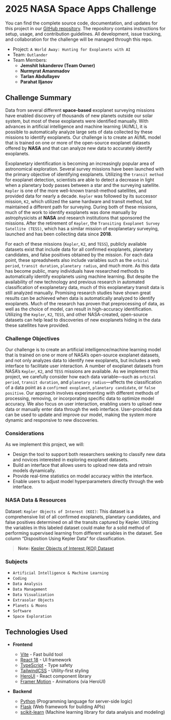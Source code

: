 # 2025 NASA Space Apps Challenge

You can find the complete source code, documentation, and updates for this project in our [GitHub repository](https://github.com/jemshit/NASA_exoplanet_detection). The repository contains instructions for setup, usage, and contribution guidelines. All development, issue tracking, and collaboration for the challenge will be managed through this repo.

- Project: `A World Away: Hunting for Exoplanets with AI`
- Team: `Outlander`
- Team Members:
	- **Jemshit Iskanderov (Team Owner)**
	- **Nurmyrat Amanmadov**
	- **Tarlan Abdullayev**
	- **Parahat Iljanov**


## Challenge Summary

Data from several different **space-based** exoplanet surveying missions have enabled discovery of thousands of new planets outside our solar system, but most of these exoplanets were identified manually. With advances in artificial intelligence and machine learning (AI/ML), it is possible to automatically analyze large sets of data collected by these missions to identify exoplanets. Our challenge is to create an AI/ML model that is trained on one or more of the open-source exoplanet datasets offered by **NASA** and that can analyze new data to accurately identify exoplanets.

Exoplanetary identification is becoming an increasingly popular area of astronomical exploration. Several survey missions have been launched with the primary objective of identifying exoplanets. Utilizing the `transit method` for exoplanet detection, scientists are able to detect a decrease in light when a planetary body passes between a star and the surveying satellite. `Kepler` is one of the more well-known transit-method satellites, and provided data for nearly a decade. `Kepler` was followed by its successor mission, `K2`, which utilized the same hardware and transit method, but maintained a different path for surveying. During both of these missions, much of the work to identify exoplanets was done manually by astrophysicists at **NASA** and research institutions that sponsored the missions. After the retirement of `Kepler`, the `Transiting Exoplanet Survey Satellite (TESS)`, which has a similar mission of exoplanetary surveying, launched and has been collecting data since **2018**.

For each of these missions (`Kepler`, `K2`, and `TESS`), publicly available datasets exist that include data for all confirmed exoplanets, planetary candidates, and false positives obtained by the mission. For each data point, these spreadsheets also include variables such as the `orbital period`, `transit duration`, `planetary radius`, and much more. As this data has become public, many individuals have researched methods to automatically identify exoplanets using machine learning. But despite the availability of new technology and previous research in automated classification of exoplanetary data, much of this exoplanetary transit data is still analyzed manually. Promising research studies have shown great results can be achieved when data is automatically analyzed to identify exoplanets. Much of the research has proven that preprocessing of data, as well as the choice of model, can result in high-accuracy identification. Utilizing the `Kepler`, `K2`, `TESS`, and other NASA-created, open-source datasets can help lead to discoveries of new exoplanets hiding in the data these satellites have provided.

### Challenge Objectives

Our challenge is to create an artificial intelligence/machine learning model that is trained on one or more of NASA’s open-source exoplanet datasets, and not only analyzes data to identify new exoplanets, but includes a web interface to facilitate user interaction. A number of exoplanet datasets from NASA’s `Kepler`, `K2`, and `TESS` missions are available. As we implement this project, we carefully consider how each data variable—such as `orbital period`, `transit duration`, and `planetary radius`—affects the classification of a data point as a `confirmed exoplanet`, `planetary candidate`, or `false positive`. Our approach involves experimenting with different methods of processing, removing, or incorporating specific data to optimize model accuracy. We also focus on user interaction, enabling users to upload new data or manually enter data through the web interface. User-provided data can be used to update and improve our model, making the system more dynamic and responsive to new discoveries.

### Considerations

As we implement this project, we will:
- Design the tool to support both researchers seeking to classify new data and novices interested in exploring exoplanet datasets.
- Build an interface that allows users to upload new data and retrain models dynamically.
- Provide real-time statistics on model accuracy within the interface.
- Enable users to adjust model hyperparameters directly through the web interface.

### NASA Data & Resources

Dataset: `Kepler Objects of Interest (KOI)`: This dataset is a comprehensive list of all confirmed exoplanets, planetary candidates, and false positives determined on all the transits captured by Kepler. Utilizing the variables in this labeled dataset could make for a solid method of performing supervised learning from different variables in the dataset. See column “Disposition Using Kepler Data” for classification.

> **Note:** [Kepler Objects of Interest (KOI) Dataset](https://exoplanetarchive.ipac.caltech.edu/cgi-bin/TblView/nph-tblView?app=ExoTbls&config=cumulative)

### Subjects

- `Artificial Intelligence & Machine Learning`
- `Coding`
- `Data Analysis`
- `Data Management`
- `Data Visualization`
- `Extrasolar Objects`
- `Planets & Moons`
- `Software`
- `Space Exploration`


## Technologies Used

- **Frontend**
	- [Vite](https://vitejs.dev/) - Fast build tool
	- [React 18](https://react.dev/) - UI framework
	- [TypeScript](https://www.typescriptlang.org/) - Type safety
	- [TailwindCSS](https://tailwindcss.com/) - Utility-first styling
	- [HeroUI](https://www.heroui.com/) - React component library
	- [Framer Motion](https://www.framer.com/motion/) - Animations (via HeroUI)

- **Backend**
	- [Python](https://www.python.org/) (Programming language for server-side logic)
	- [Flask](https://flask.palletsprojects.com/) (Web framework for building APIs)
	- [scikit-learn](https://scikit-learn.org/) (Machine learning library for data analysis and modeling)

